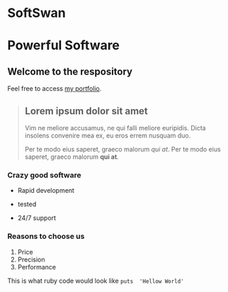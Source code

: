 SoftSwan
========

Powerful Software
=================

## Welcome to the respository

Feel free to access [my portfolio](http://www.dontasweb.com).

> ## Lorem ipsum dolor sit amet
>
> Vim ne meliore accusamus, ne qui falli meliore euripidis. Dicta insolens convenire mea ex, eu eros errem nusquam duo.
>
>Per te modo eius saperet, graeco malorum *qui at*.
Per te modo eius saperet, graeco malorum **qui at**.

### Crazy good software
* Rapid development
+ tested
- 24/7 support


### Reasons to choose us
1. Price
2. Precision
3. Performance


This is what ruby code would look like `puts  'Hellow World'`